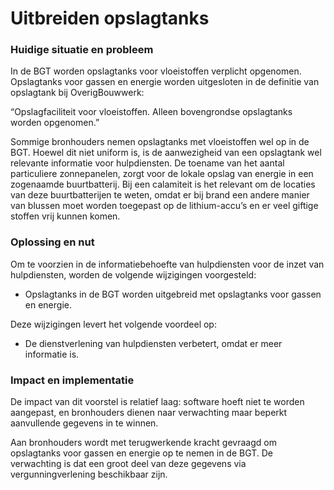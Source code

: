Uitbreiden opslagtanks
======================

### Huidige situatie en probleem

In de BGT worden opslagtanks voor vloeistoffen verplicht opgenomen. Opslagtanks
voor gassen en energie worden uitgesloten in de definitie van opslagtank bij
OverigBouwwerk:

“Opslagfaciliteit voor vloeistoffen. Alleen bovengrondse opslagtanks worden
opgenomen.”

Sommige bronhouders nemen opslagtanks met vloeistoffen wel op in de BGT. Hoewel
dit niet uniform is, is de aanwezigheid van een opslagtank wel relevante
informatie voor hulpdiensten. De toename van het aantal particuliere
zonnepanelen, zorgt voor de lokale opslag van energie in een zogenaamde
buurtbatterij. Bij een calamiteit is het relevant om de locaties van deze
buurtbatterijen te weten, omdat er bij brand een andere manier van blussen moet
worden toegepast op de lithium-accu’s en er veel giftige stoffen vrij kunnen
komen.

### Oplossing en nut

Om te voorzien in de informatiebehoefte van hulpdiensten voor de inzet van
hulpdiensten, worden de volgende wijzigingen voorgesteld:

-   Opslagtanks in de BGT worden uitgebreid met opslagtanks voor gassen en
    energie.

Deze wijzigingen levert het volgende voordeel op:

-   De dienstverlening van hulpdiensten verbetert, omdat er meer informatie is.

### Impact en implementatie

De impact van dit voorstel is relatief laag: software hoeft niet te worden
aangepast, en bronhouders dienen naar verwachting maar beperkt aanvullende
gegevens in te winnen.

Aan bronhouders wordt met terugwerkende kracht gevraagd om opslagtanks voor
gassen en energie op te nemen in de BGT. De verwachting is dat een groot deel
van deze gegevens via vergunningverlening beschikbaar zijn.
